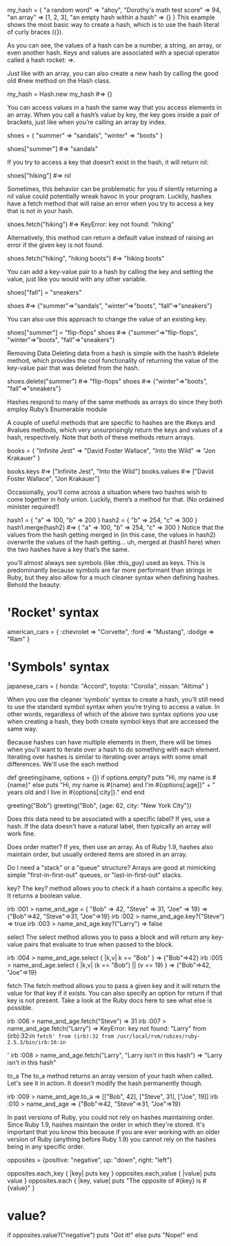 my_hash = {
  "a random word" => "ahoy",
  "Dorothy's math test score" => 94,
  "an array" => [1, 2, 3],
  "an empty hash within a hash" => {}
}
This example shows the most basic way to create a hash, which is to use the hash literal of curly braces ({}).

As you can see, the values of a hash can be a number, a string, an array, or even another hash. Keys and values are associated with a special operator called a hash rocket: =>.

Just like with an array, you can also create a new hash by calling the good old #new method on the Hash class.

my_hash = Hash.new
my_hash               #=> {}

You can access values in a hash the same way that you access elements in an array. When you call a hash’s value by key, the key goes inside a pair of brackets, just like when you’re calling an array by index.

shoes = {
  "summer" => "sandals",
  "winter" => "boots"
}

shoes["summer"]   #=> "sandals"

If you try to access a key that doesn’t exist in the hash, it will return nil:

shoes["hiking"]   #=> nil

Sometimes, this behavior can be problematic for you if silently returning a nil value could potentially wreak havoc in your program. Luckily, hashes have a fetch method that will raise an error when you try to access a key that is not in your hash.

shoes.fetch("hiking")   #=> KeyError: key not found: "hiking"

Alternatively, this method can return a default value instead of raising an error if the given key is not found.

shoes.fetch("hiking", "hiking boots") #=> "hiking boots"

You can add a key-value pair to a hash by calling the key and setting the value, just like you would with any other variable.

shoes["fall"] = "sneakers"

shoes     #=> {"summer"=>"sandals", "winter"=>"boots", "fall"=>"sneakers"}

You can also use this approach to change the value of an existing key.

shoes["summer"] = "flip-flops"
shoes     #=> {"summer"=>"flip-flops", "winter"=>"boots", "fall"=>"sneakers"}

Removing Data
Deleting data from a hash is simple with the hash’s #delete method, which provides the cool functionality of returning the value of the key-value pair that was deleted from the hash.

shoes.delete("summer")    #=> "flip-flops"
shoes                     #=> {"winter"=>"boots", "fall"=>"sneakers"}

Hashes respond to many of the same methods as arrays do since they both employ Ruby’s Enumerable module

A couple of useful methods that are specific to hashes are the #keys and #values methods, which very unsurprisingly return the keys and values of a hash, respectively. Note that both of these methods return arrays.

books = {
  "Infinite Jest" => "David Foster Wallace",
  "Into the Wild" => "Jon Krakauer"
}

books.keys      #=> ["Infinite Jest", "Into the Wild"]
books.values    #=> ["David Foster Wallace", "Jon Krakauer"]

Occasionally, you’ll come across a situation where two hashes wish to come together in holy union. Luckily, there’s a method for that. (No ordained minister required!)

hash1 = { "a" => 100, "b" => 200 }
hash2 = { "b" => 254, "c" => 300 }
hash1.merge(hash2)      #=> { "a" => 100, "b" => 254, "c" => 300 }
Notice that the values from the hash getting merged in (in this case, the values in hash2) overwrite the values of the hash getting… uh, merged at (hash1 here) when the two hashes have a key that’s the same.

 you’ll almost always see symbols (like :this_guy) used as keys. This is predominantly because symbols are far more performant than strings in Ruby, but they also allow for a much cleaner syntax when defining hashes. Behold the beauty:

# 'Rocket' syntax
american_cars = {
  :chevrolet => "Corvette",
  :ford => "Mustang",
  :dodge => "Ram"
}
# 'Symbols' syntax
japanese_cars = {
  honda: "Accord",
  toyota: "Corolla",
  nissan: "Altima"
}

When you use the cleaner ‘symbols’ syntax to create a hash, you’ll still need to use the standard symbol syntax when you’re trying to access a value. In other words, regardless of which of the above two syntax options you use when creating a hash, they both create symbol keys that are accessed the same way.

Because hashes can have multiple elements in them, there will be times when you'll want to iterate over a hash to do something with each element. Iterating over hashes is similar to iterating over arrays with some small differences. We'll use the each method

def greeting(name, options = {})
  if options.empty?
    puts "Hi, my name is #{name}"
  else
    puts "Hi, my name is #{name} and I'm #{options[:age]}" +
         " years old and I live in #{options[:city]}."
  end
end

greeting("Bob")
greeting("Bob", {age: 62, city: "New York City"})

Does this data need to be associated with a specific label? If yes, use a hash. If the data doesn't have a natural label, then typically an array will work fine.

Does order matter? If yes, then use an array. As of Ruby 1.9, hashes also maintain order, but usually ordered items are stored in an array.

Do I need a "stack" or a "queue" structure? Arrays are good at mimicking simple "first-in-first-out" queues, or "last-in-first-out" stacks.

key?
The key? method allows you to check if a hash contains a specific key. It returns a boolean value.

irb :001 > name_and_age = { "Bob" => 42, "Steve" => 31, "Joe" => 19}
=> {"Bob"=>42, "Steve"=>31, "Joe"=>19}
irb :002 > name_and_age.key?("Steve")
=> true
irb :003 > name_and_age.key?("Larry")
=> false

select
The select method allows you to pass a block and will return any key-value pairs that evaluate to true when passed to the block.

irb :004 > name_and_age.select { |k,v| k == "Bob" }
=> {"Bob"=>42}
irb :005 > name_and_age.select { |k,v| (k == "Bob") || (v == 19) }
=> {"Bob"=>42, "Joe"=>19}

fetch
The fetch method allows you to pass a given key and it will return the value for that key if it exists. You can also specify an option for return if that key is not present. Take a look at the Ruby docs here to see what else is possible.

irb :006 > name_and_age.fetch("Steve")
=> 31
irb :007 > name_and_age.fetch("Larry")
=> KeyError: key not found: "Larry"
     from (irb):32:in `fetch'
     from (irb):32
     from /usr/local/rvm/rubies/ruby-2.5.3/bin/irb:16:in `<main>'
irb :008 > name_and_age.fetch("Larry", "Larry isn't in this hash")
=> "Larry isn't in this hash"

to_a
The to_a method returns an array version of your hash when called. Let's see it in action. It doesn't modify the hash permanently though.

irb :009 > name_and_age.to_a
=> [["Bob", 42], ["Steve", 31], ["Joe", 19]]
irb :010 > name_and_age
=> {"Bob"=>42, "Steve"=>31, "Joe"=>19}

In past versions of Ruby, you could not rely on hashes maintaining order. Since Ruby 1.9, hashes maintain the order in which they're stored. It's important that you know this because if you are ever working with an older version of Ruby (anything before Ruby 1.9) you cannot rely on the hashes being in any specific order.

opposites = {positive: "negative", up: "down", right: "left"}

opposites.each_key { |key| puts key }
opposites.each_value { |value| puts value }
opposites.each { |key, value| puts "The opposite of #{key} is #{value}" }

# value?

if opposites.value?("negative")
  puts "Got it!"
else
  puts "Nope!"
end